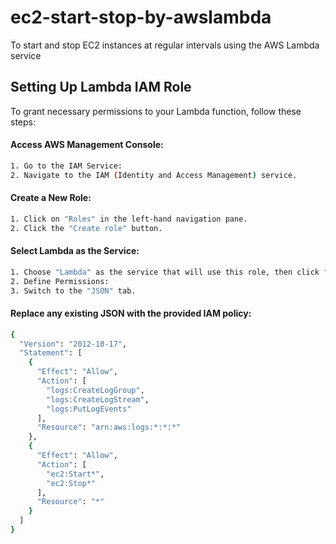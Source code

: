 # ec2-start-stop-by-awslambda
To start and stop EC2 instances at regular intervals using the AWS Lambda service

## **Setting Up Lambda IAM Role**
To grant necessary permissions to your Lambda function, follow these steps:

#### Access AWS Management Console:
```bash
1. Go to the IAM Service:
2. Navigate to the IAM (Identity and Access Management) service.
```
#### Create a New Role:
```bash
1. Click on "Roles" in the left-hand navigation pane.
2. Click the "Create role" button.
```
#### Select Lambda as the Service:
```bash
1. Choose "Lambda" as the service that will use this role, then click "Next: Permissions".
2. Define Permissions:
3. Switch to the "JSON" tab.
```
#### Replace any existing JSON with the provided IAM policy:

```bash
{
  "Version": "2012-10-17",
  "Statement": [
    {
      "Effect": "Allow",
      "Action": [
        "logs:CreateLogGroup",
        "logs:CreateLogStream",
        "logs:PutLogEvents"
      ],
      "Resource": "arn:aws:logs:*:*:*"
    },
    {
      "Effect": "Allow",
      "Action": [
        "ec2:Start*",
        "ec2:Stop*"
      ],
      "Resource": "*"
    }
  ]
}
```
